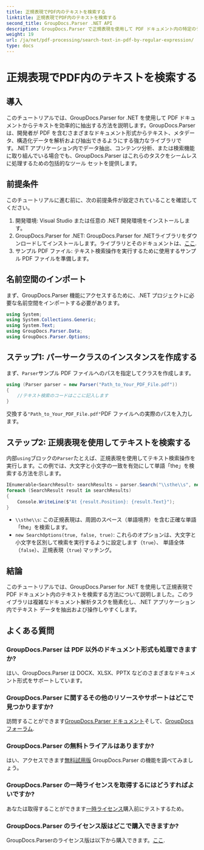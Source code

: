 ```yaml
---
title: 正規表現でPDF内のテキストを検索する
linktitle: 正規表現でPDF内のテキストを検索する
second_title: GroupDocs.Parser .NET API
description: GroupDocs.Parser で正規表現を使用して PDF ドキュメント内の特定のテキストを検索します。PDF テキストを簡単に抽出、分析、操作します。
weight: 19
url: /ja/net/pdf-processing/search-text-in-pdf-by-regular-expression/
type: docs
---
```

# 正規表現でPDF内のテキストを検索する

## 導入
このチュートリアルでは、GroupDocs.Parser for .NET を使用して PDF ドキュメントからテキストを効率的に抽出する方法を説明します。GroupDocs.Parser は、開発者が PDF を含むさまざまなドキュメント形式からテキスト、メタデータ、構造化データを解析および抽出できるようにする強力なライブラリです。.NET アプリケーション内でデータ抽出、コンテンツ分析、または検索機能に取り組んでいる場合でも、GroupDocs.Parser はこれらのタスクをシームレスに処理するための包括的なツール セットを提供します。
## 前提条件
このチュートリアルに進む前に、次の前提条件が設定されていることを確認してください。
1. 開発環境: Visual Studio または任意の .NET 開発環境をインストールします。
2.  GroupDocs.Parser for .NET: GroupDocs.Parser for .NETライブラリをダウンロードしてインストールします。ライブラリとそのドキュメントは、[ここ](https://releases.groupdocs.com/parser/net/).
3. サンプル PDF ファイル: テキスト検索操作を実行するために使用するサンプル PDF ファイルを準備します。

## 名前空間のインポート
まず、GroupDocs.Parser 機能にアクセスするために、.NET プロジェクトに必要な名前空間をインポートする必要があります。
```csharp
using System;
using System.Collections.Generic;
using System.Text;
using GroupDocs.Parser.Data;
using GroupDocs.Parser.Options;
```
## ステップ1: パーサークラスのインスタンスを作成する
まず、`Parser`サンプル PDF ファイルへのパスを指定してクラスを作成します。
```csharp
using (Parser parser = new Parser("Path_to_Your_PDF_File.pdf"))
{
    //テキスト検索のコードはここに記入します
}
```
交換する`"Path_to_Your_PDF_File.pdf"`PDF ファイルへの実際のパスを入力します。
## ステップ2: 正規表現を使用してテキストを検索する
内部`using`ブロックの`Parser`たとえば、正規表現を使用してテキスト検索操作を実行します。この例では、大文字と小文字の一致を有効にして単語「the」を検索する方法を示します。
```csharp
IEnumerable<SearchResult> searchResults = parser.Search("\\sthe\\s", new SearchOptions(true, false, true));
foreach (SearchResult result in searchResults)
{
    Console.WriteLine($"At {result.Position}: {result.Text}");
}
```
- `\\sthe\\s`: この正規表現は、周囲のスペース（単語境界）を含む正確な単語「the」を検索します。
- `new SearchOptions(true, false, true)`: これらのオプションは、大文字と小文字を区別して検索を実行するように設定します（`true`）、 単語全体 （`false`）、正規表現（`true`) マッチング。

## 結論
このチュートリアルでは、GroupDocs.Parser for .NET を使用して正規表現で PDF ドキュメント内のテキストを検索する方法について説明しました。このライブラリは複雑なドキュメント解析タスクを簡素化し、.NET アプリケーション内でテキスト データを抽出および操作しやすくします。

## よくある質問
### GroupDocs.Parser は PDF 以外のドキュメント形式も処理できますか?
はい、GroupDocs.Parser は DOCX、XLSX、PPTX などのさまざまなドキュメント形式をサポートしています。
### GroupDocs.Parser に関するその他のリソースやサポートはどこで見つかりますか?
訪問することができます[GroupDocs.Parser ドキュメント](https://tutorials.groupdocs.com/parser/net/)そして、[GroupDocs フォーラム](https://forum.groupdocs.com/c/parser/17).
### GroupDocs.Parser の無料トライアルはありますか?
はい、アクセスできます[無料試用版](https://releases.groupdocs.com/) GroupDocs.Parser の機能を調べてみましょう。
### GroupDocs.Parser の一時ライセンスを取得するにはどうすればよいですか?
あなたは取得することができます[一時ライセンス](https://purchase.groupdocs.com/temporary-license/)購入前にテストするため。
### GroupDocs.Parser のライセンス版はどこで購入できますか?
 GroupDocs.Parserのライセンス版は以下から購入できます。[ここ](https://purchase.groupdocs.com/buy).